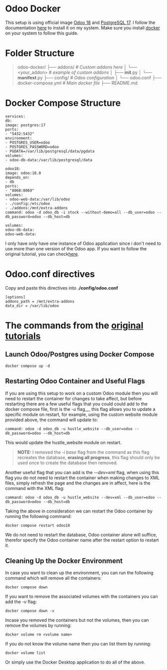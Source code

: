 # Odoo Docker
This setup is using official image [Odoo 18](https://hub.docker.com/_/odoo)  and [PostgreSQL 17](https://hub.docker.com/_/postgres). I follow the documentation [here](https://opensourcehustle.com/blog/odoo-erp-1/odoo-windows-docker-compose-7) to install it on my system. Make sure you install [docker](https://docs.docker.com/engine/install/) on your system to follow this guide.

# Folder Structure
>odoo-docker/ 
>├── addons/ *# Custom addons here*
>│ └── <your_addon> *# example of custom addons*
>│ ├── **init**.py 
>│ └── **manifest**.py 
>├── config/ *# Odoo configuration*
>│ └── odoo.conf 
>├── docker-compose.yml  *# Main docker file*
>├── README.md

# Docker Compose Structure

    services:
    db:
    image: postgres:17
    ports:
    - "5432:5432"
    environment:
    - POSTGRES_USER=odoo
    - POSTGRES_PASSWORD=odoo
    - PGDATA=/var/lib/postgresql/data/pgdata
    volumes:
    - odoo-db-data:/var/lib/postgresql/data
    
    odoo18:
    image: odoo:18.0
    depends_on:
    - db
    ports:
    - "8068:8069"
    volumes:
    - odoo-web-data:/var/lib/odoo
    - ./config:/etc/odoo
    - ./addons:/mnt/extra-addons
    command: odoo -d odoo_db -i stock --without-demo=all --db_user=odoo --db_password=odoo --db_host=db
    
    volumes:
    odoo-db-data:
    odoo-web-data:

I only have only have one instance of Odoo application since i don't need to use more than one version of the Odoo app. If you want to follow the original tutorial, you can check[here](https://opensourcehustle.com/blog/odoo-erp-1/odoo-windows-docker-compose-7).

# Odoo.conf directives
Copy and paste this directives into **./config/odoo.conf**

    [options]  
    addons_path = /mnt/extra-addons  
    data_dir = /var/lib/odoo

# The commands from the [original tutorials](https://opensourcehustle.com/blog/odoo-erp-1/odoo-windows-docker-compose-7)

## Launch Odoo/Postgres using Docker Compose
    docker compose up -d
    
## Restarting Odoo Container and Useful Flags
If you are using this setup to work on a custom Odoo module then you will need to restart the container for changes to take affect, but before restarting there are a few useful flags that you could could add to the docker compose file, first is the _-u_ flag_,_ this flag allows you to update a specific module on restart, for example, using the custom website module provided above, the command will update to:

    command: odoo -d odoo_db -u hustle_website --db_user=odoo --db_password=odoo --db_host=db

This would update the hustle_website module on restart.

> **NOTE:** 
> I removed the  _-i base_ flag from the command as this flag recreates the database,  **erasing all progress**, this flag should only be used once to create the database then removed.

Another useful flag that you can add is the  _--dev=xml_ flag, when using this flag you do not need to restart the container when making changes to XML files, simply refresh the page and the changes are in affect, here is the command with the XML flag:

    command: odoo -d odoo_db -u hustle_website --dev=xml --db_user=odoo --db_password=odoo --db_host=db  

Taking the above in consideration we can restart the Odoo container by running the following command:

    docker compose restart odoo18

We do not need to restart the database, Odoo container alone will suffice, therefor specify the Odoo container name after the restart option to restart it.

## Cleaning Up the Docker Environment
In case you want to clean up the environment, you can run the following command which will remove all the containers:

    docker compose down

If you want to remove the associated volumes with the containers you can add the  _-v_ flag:

    docker compose down -v

Incase you removed the containers but not the volumes, then you can remove the volumes by running:

    docker volume rm <volume name>

If you do not know the volume name then you can list them by running:

    docker volume list

Or simply use the Docker Desktop application to do all of the above.